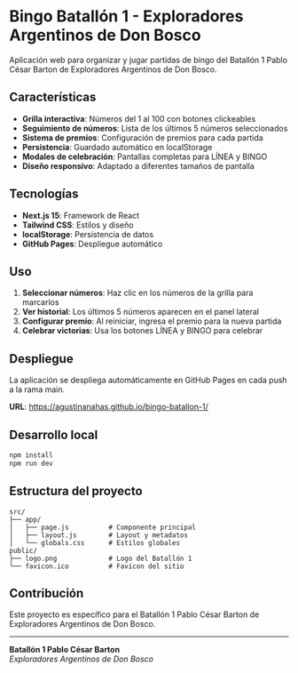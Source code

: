 # Bingo Batallón 1 - Exploradores Argentinos de Don Bosco

Aplicación web para organizar y jugar partidas de bingo del Batallón 1 Pablo César Barton de Exploradores Argentinos de Don Bosco.

## Características

- **Grilla interactiva**: Números del 1 al 100 con botones clickeables
- **Seguimiento de números**: Lista de los últimos 5 números seleccionados
- **Sistema de premios**: Configuración de premios para cada partida
- **Persistencia**: Guardado automático en localStorage
- **Modales de celebración**: Pantallas completas para LÍNEA y BINGO
- **Diseño responsivo**: Adaptado a diferentes tamaños de pantalla

## Tecnologías

- **Next.js 15**: Framework de React
- **Tailwind CSS**: Estilos y diseño
- **localStorage**: Persistencia de datos
- **GitHub Pages**: Despliegue automático

## Uso

1. **Seleccionar números**: Haz clic en los números de la grilla para marcarlos
2. **Ver historial**: Los últimos 5 números aparecen en el panel lateral
3. **Configurar premio**: Al reiniciar, ingresa el premio para la nueva partida
4. **Celebrar victorias**: Usa los botones LÍNEA y BINGO para celebrar

## Despliegue

La aplicación se despliega automáticamente en GitHub Pages en cada push a la rama main.

**URL**: https://agustinanahas.github.io/bingo-batallon-1/

## Desarrollo local

```bash
npm install
npm run dev
```

## Estructura del proyecto

```
src/
├── app/
│   ├── page.js          # Componente principal
│   ├── layout.js        # Layout y metadatos
│   └── globals.css      # Estilos globales
public/
├── logo.png             # Logo del Batallón 1
└── favicon.ico          # Favicon del sitio
```

## Contribución

Este proyecto es específico para el Batallón 1 Pablo César Barton de Exploradores Argentinos de Don Bosco.

---

**Batallón 1 Pablo César Barton**  
*Exploradores Argentinos de Don Bosco*
